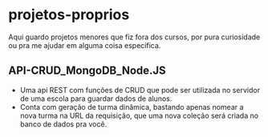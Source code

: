 # projetos-proprios
 Aqui guardo projetos menores que fiz fora dos cursos, por pura curiosidade ou pra me ajudar em alguma coisa específica.
 
## API-CRUD_MongoDB_Node.JS

- Uma api REST com funções de CRUD que pode ser utilizada no servidor de uma escola para guardar dados de alunos.
- Conta com geração de turma dinâmica, bastando apenas nomear a nova turma na URL da requisição, que uma nova coleção será criada no banco de dados pra você.

